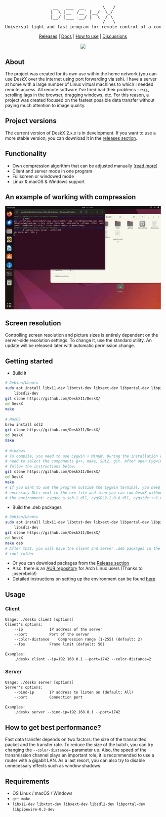 <div align="center"><pre align="center">
 __   ___  __       \   /
|  \ |__  /__` |__/  \_/ 
|__/ |___ .__/ |  \  / \ 
                    /   \
Universal light and fast program for remote control of a computer
</pre></div>
<p align="center">
	<a href="https://github.com/DeskX11/DeskX/releases">Releases</a> | 
	<a href="./docs/">Docs</a> | 
	<a href="./docs/howtouse.md">How to use</a> | 
	<a href="https://github.com/DeskX11/DeskX/discussions/categories/general">Discussions</a>
<p>
<p align="center">
	<a align="center" href="https://github.com/DeskX11/DeskX/actions/workflows/build.yml">
		<img align="center" src="https://github.com/DeskX11/DeskX/actions/workflows/build.yml/badge.svg">
	</a>
</p>

## About
The project was created for its own use within the home network (you can use DeskX over the internet using port forwarding via ssh). I have a server at home with a large number of Linux virtual machines to which I needed remote access. All remote software I've tried had their problems - e.g., scrolling lags in the browser, dragging windows, etc. For this reason, a project was created focused on the fastest possible data transfer without paying much attention to image quality.

## Project versions
The current version of DeskX 2.x.x is in development. If you want to use a more stable version, you can download it in the <a href="https://github.com/DeskX11/DeskX/releases">releases section</a>.

## Functionality
* Own compression algorithm that can be adjusted manually (<a href="./docs/codec.md">read more</a>)
* Client and server mode in one program
* Fullscreen or windowed mode
* Linux & macOS & Windows support

## An example of working with compression
<p align="center"><img src="./docs/imgs/example.png"></p>

## Screen resolution
Controlling screen resolution and picture sizes is entirely dependent on the server-side resolution settings. To change it, use the standard utility. An update will be released later with automatic permission change.

## Getting started
* Build it
```bash
# Debian/Ubuntu
sudo apt install libx11-dev libxtst-dev libxext-dev libportal-dev libpipewire-0.3-dev \
	libsdl2-dev
git clone https://github.com/DeskX11/DeskX/
cd DeskX
make

# MacOS
brew install sdl2
git clone https://github.com/DeskX11/DeskX/
cd DeskX
make

# Windows
# To compile, you need to use Cygwin + MinGW. During the installation of Cygwin, you
# need to select the components g++, make, SDL2, git. After open Cygwin terminal and
# follow the instructions below:
git clone https://github.com/DeskX11/DeskX/
cd DeskX
make
# If you want to use the program outside the Cygwin terminal, you need to put the 
# necessary DLLs next to the exe file and then you can run DeskX without being tied to 
# the environment: cyggcc_s-seh-1.dll, cygSDL2-2-0-0.dll, cygstdc++-6.dll, cygwin1.dll
```

* Build the .deb packages
```bash
# Debian/Ubuntu
sudo apt install libx11-dev libxtst-dev libxext-dev libportal-dev libpipewire-0.3-dev \
	libsdl2-dev
git clone https://github.com/DeskX11/DeskX/
cd DeskX
make deb
# After that, you will have the client and server .deb packages in the project's
# root folder.
```
* Or you can download packages from the <a href="https://github.com/DeskX11/DeskX/releases">Release section</a>
* Also, there is an <a href="https://aur.archlinux.org/packages/deskx-git/">AUR repository</a> for Arch Linux users (Thanks to joserebelo!)
* Detailed instructions on setting up the environment can be found <a href="./docs/howtouse.md">here</a>

## Usage
### Client
```
Usage: ./deskx client [options]
Client's options:
	--ip			IP address of the server
	--port			Port of the server
	--color-distance	Compression range (1-255) (default: 2)
	--fps			Frame limit (default: 50)

Examples:
	./deskx client --ip=192.168.0.1 --port=1742 --color-distance=2
```
### Server
```
Usage: ./deskx server [options]
Server's options:
	--bind-ip		IP address to listen on (default: All)
	--port			Connection port

Examples:
	./deskx server --bind-ip=192.168.0.1 --port=1742
```

## How to get best performance?
Fast data transfer depends on two factors: the size of the transmitted packet and the transfer rate. To reduce the size of the batch, you can try changing the `--color-distance=` parameter up. Also, the speed of the transmission channel plays an important role; it is recommended to use a router with a gigabit LAN. As a last resort, you can also try to disable unnecessary effects such as window shadows.

## Requirements
* OS Linux / macOS / Windows
* `g++ make`
* `libx11-dev libxtst-dev libxext-dev libsdl2-dev libportal-dev libpipewire-0.3-dev`